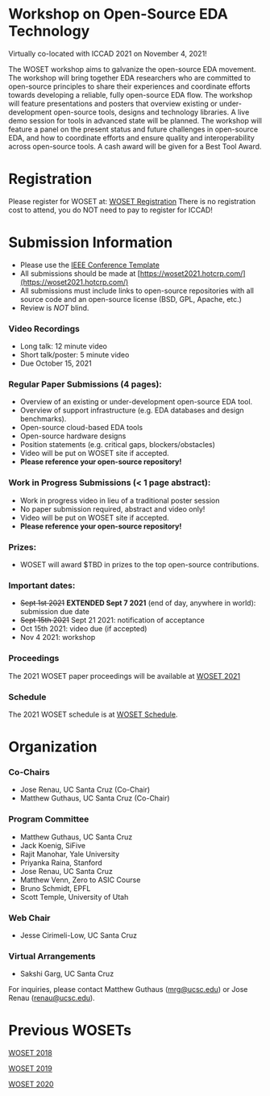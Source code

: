 
# Workshop on Open-Source EDA Technology

Virtually co-located with ICCAD 2021 on November 4, 2021!

The WOSET workshop aims to galvanize the open-source EDA movement. The
workshop will bring together EDA researchers who are committed to
open-source principles to share their experiences and coordinate
efforts towards developing a reliable, fully open-source EDA flow. The
workshop will feature presentations and posters that overview existing
or under-development open-source tools, designs and technology
libraries. A live demo session for tools in advanced state will be
planned. The workshop will feature a panel on the present status and
future challenges in open-source EDA, and how to coordinate efforts
and ensure quality and interoperability across open-source tools. A
cash award will be given for a Best Tool Award.

# Registration

Please register for WOSET at:
[WOSET Registration](https://ucsc.zoom.us/meeting/register/tJEkfuusrzgqHND09qt54YuRSO9lzEAG_9mX)
There is no registration cost to attend, you do NOT need to pay to register for ICCAD!


# Submission Information

* Please use the [IEEE Conference Template](https://www.ieee.org/conferences/publishing/templates.html)
* All submissions should be made at [https://woset2021.hotcrp.com/](https://woset2021.hotcrp.com/)
* All submissions must include links to open-source repositories with all source code and an open-source license (BSD, GPL, Apache, etc.)
* Review is *NOT* blind.

### Video Recordings
* Long talk: 12 minute video
* Short talk/poster: 5 minute video
* Due October 15, 2021

### Regular Paper Submissions (4 pages):
* Overview of an existing or under-development open-source EDA tool.
* Overview of support infrastructure (e.g. EDA databases and design benchmarks).
* Open-source cloud-based EDA tools
* Open-source hardware designs
* Position statements (e.g. critical gaps, blockers/obstacles)
* Video will be put on WOSET site if accepted.
* **Please reference your open-source repository!**

### Work in Progress Submissions (< 1 page abstract):
* Work in progress video in lieu of a traditional poster session
* No paper submission required, abstract and video only!
* Video will be put on WOSET site if accepted.
* **Please reference your open-source repository!**

### Prizes:
* WOSET will award $TBD in prizes to the top open-source contributions.

### Important dates:
* ~~Sept 1st 2021~~ **EXTENDED Sept 7 2021** (end of day, anywhere in world): submission due date
* ~~Sept 15th 2021~~ Sept 21 2021: notification of acceptance
* Oct 15th 2021: video due (if accepted)
* Nov 4 2021: workshop

### Proceedings

The 2021 WOSET paper proceedings will be available at
[WOSET 2021](WOSET2021.md)

### Schedule

The 2021 WOSET schedule is at
[WOSET Schedule](WOSET2021-schedule.md).

# Organization

### Co-Chairs
* Jose Renau, UC Santa Cruz (Co-Chair)
* Matthew Guthaus, UC Santa Cruz (Co-Chair)

### Program Committee
* Matthew Guthaus, UC Santa Cruz
* Jack Koenig, SiFive
* Rajit Manohar, Yale University
* Priyanka Raina, Stanford
* Jose Renau, UC Santa Cruz
* Matthew Venn, Zero to ASIC Course
* Bruno Schmidt, EPFL
* Scott Temple, University of Utah

### Web Chair
* Jesse Cirimeli-Low, UC Santa Cruz

### Virtual Arrangements
* Sakshi Garg, UC Santa Cruz

For inquiries, please contact Matthew Guthaus (mrg@ucsc.edu) or Jose Renau (renau@ucsc.edu).

# Previous WOSETs
[WOSET 2018](WOSET2018.md)

[WOSET 2019](WOSET2019.md)

[WOSET 2020](WOSET2020.md)
